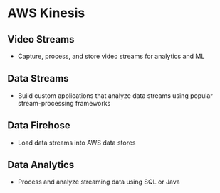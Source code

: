 # AWS Kinesis

## Video Streams

* Capture, process, and store video streams for analytics and ML

## Data Streams

* Build custom applications that analyze data streams using popular stream-processing frameworks

## Data Firehose

* Load data streams into AWS data stores

## Data Analytics

* Process and analyze streaming data using SQL or Java
